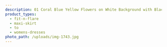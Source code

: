 ```yaml
---
description: 01 Coral Blue Yellow Flowers on White Background with Black Stripes
product_types:
  - fit-n-flare
  - maxi-skirt
  - to
  - womens-dresses
photo_path: /uploads/img-1743.jpg
---
```

